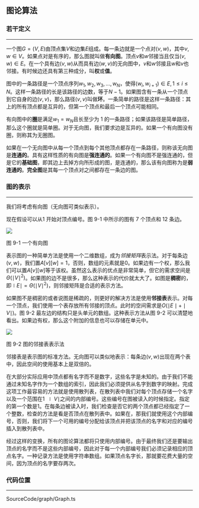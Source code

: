 <!-- @format -->

## 图论算法

### 若干定义

---

一个图$G=(V,E)$由顶点集$V$和边集$E$组成。每一条边就是一个点对$(v,w)$，其中$v,w \in V$。如果点对是有序的，那么图就叫做**有向图**。顶点$v$和$w$邻接当且仅当$(v,w) \in E$。在一个具有边$(v,w)$从而具有边$(w,v)$的无向图中，$v$和$w$邻接且$w$和$v$也邻接。有时候边还具有第三种成分，叫**权**或**值**。

图中的一条路径是一个顶点序列$w_1,w_2,w_3,...,w_N$，使得$(w_i,w_{i+1}) \in E,1 \leq i \leq N$。这样一条路径的长是该路径的边数，等于$N-1$。如果图含有一条从一个顶点到它自身的边$(v,v)$，那么路径$(v,v)$叫做**环**。一条简单的路径是这样一条路径：其上的所有顶点都是互异的，但第一个顶点和最后一个顶点可能相同。

有向图中的**圈**是满足$w_1=w_N$且长至少为 $1$ 的一条路径；如果该路径是简单路径，那么这个圈就是简单圈。对于无向图，我们要求边是互异的。如果一个有向图没有圈，则称其为无圈图。

如果在一个无向图中从每一个顶点到每个其他顶点都存在一条路径，则称该无向图是**连通的**。具有这样性质的有向图是**强连通的**。如果一个有向图不是强连通的，但是它的**基础图**，即其边上去掉方向所形成的图，是连通的，那么该有向图称为是**弱连通的**。**完全图**是其每一个顶点对之间都存在一条边的图。

### 图的表示

---

我们将考虑有向图（无向图可类似表示）。

现在假设可以从$1$ 开始对顶点编号。图 9-1 中所示的图有 $7$ 个顶点和 $12$ 条边。

<image src="../../Images/ch9/9-1.png"/>

图 9-1 一个有向图

表示图的一种简单方法是使用一个二维数组，成为*邻接矩阵*表示法。对于每条边$(v,w)$，我们置$A[v][w]=1$，否则，数组的元素就是$0$。如果边有一个权，那么我们可以置$A[v][w]$等于该权。虽然这么表示的优点是非常简单，但它的需求空间是$\Theta(\mid V \mid^2)$。如果图的边不是很多，那么这种表示的代价就太大了。如图是**稠密**的，即$\mid E \mid = \Theta(\mid V \mid^2)$，则邻接矩阵是合适的表示方法。

如果图不是稠密的或者说图是稀疏的，则更好的解决方法是使用**邻接表**表示。对每一个顶点，我们使用一个表存放所有邻接的顶点。此时的空间需求是$O(\mid E \mid+\mid V \mid)$。图 9-2 最左边的结构只是头单元的数组。这种表示方法从图 9-2 可以清楚地看出。如果边有权，那么这个附加的信息也可以存储在单元中。

<image src="../../Images/ch9/9-2.png"/>

图 9-2 图的邻接表表示法

邻接表是表示图的标准方法。无向图可以类似地表示：每条边$(v,w)$出现在两个表中，因此空间的使用基本上是双倍的。

在大部分实际应用中顶点都有名字而不是数字，这些名字是未知的。由于我们不能通过未知名字作为一个数组的索引，因此我们必须提供从名字到数字的映射。完成这项工作最容易的方法就是使用散列表，在散列表中我们对每个顶点存储一个名字以及一个范围在$1~\mid V \mid$之间的内部编号。这些编号在图被读入的时候指定。指定的第一个数是$1$。在每条边被读入时，我们检查是否它的两个顶点都已经指定了一个整数，检查的方法是看是否顶点在散列表中。如果在，那我们就使用这个内部编号，否则，我们将下一个可用的编号分配给该顶点并把该顶点的名字和对应的编号插入到散列表中。

经过这样的变换，所有的图论算法都将只使用内部编号。由于最终我们还是要输出顶点的名字而不是这些内部编号，因此对于每一个内部编号我们必须记录相应的顶点名字。一种记录方法是使用字符串数组。如果顶点名字长，那就要花费大量的空间，因为顶点的名字要存两次。

### 代码位置

---

SourceCode/graph/Graph.ts
